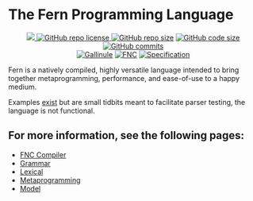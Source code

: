 # The Fern Programming Language

<p align = "center">
  <a href="https://github.com/cetio/fnc/actions/workflows/d.yml"> <img src="https://github.com/cetio/fnc/actions/workflows/d.yml/badge.svg"> </a>
  <a href="https://raw.githubusercontent.com/cetio/fnc/main/LICENSE.txt"> <img src="https://img.shields.io/github/license/cetio/fnc.svg" alt="GitHub repo license"/> </a>
  <a href="https://github.com/cetio/fnc"><img src="https://img.shields.io/github/repo-size/cetio/fnc.svg" alt="GitHub repo size"/></a>
  <a href="https://github.com/cetio/fnc"><img src="https://img.shields.io/github/languages/code-size/cetio/fnc.svg" alt="GitHub code size"/></a>
  <a href="https://github.com/cetio/fnc"><img src="https://img.shields.io/github/commit-activity/t/cetio/fnc.svg" alt="GitHub commits"/></a>
  <br>
  <a href="https://github.com/fern-pl/gallinule"><img src="https://img.shields.io/badge/Gallinule-2ea45f?style=for-the-badge&logo=github" alt="Gallinule"/></a>
  <a href="https://github.com/fern-pl/fnc"><img src="https://img.shields.io/badge/FNC-orange?style=for-the-badge&logo=github" alt="FNC"/></a>
  <a href="https://fern-pl.github.io/specification/"><img src="https://img.shields.io/badge/Specification-gray?style=for-the-badge&logo=github" alt="Specification"/></a>
</p>

Fern is a natively compiled, highly versatile language intended to bring together metaprogramming, performance, and ease-of-use to a happy medium.

Examples [exist](https://github.com/fern-pl/fnc/tree/main/examples) but are small tidbits meant to facilitate parser testing, the language is not functional.

## For more information, see the following pages:

- [FNC Compiler](fnc.md)
- [Grammar](grammar.md)
- [Lexical](lexical.md)
- [Metaprogramming](metaprogramming.md)
- [Model](model.md)

